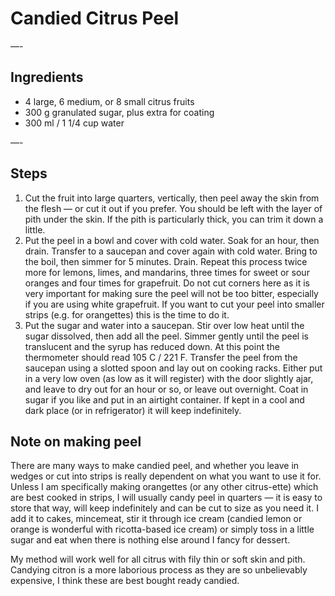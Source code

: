 # Candied Citrus Peel

—-

## Ingredients

* 4 large, 6 medium, or 8 small citrus fruits
* 300 g granulated sugar, plus extra for coating
* 300 ml / 1 1/4 cup water

—-

## Steps

1.  Cut the fruit into large quarters, vertically, then peel away the skin from the flesh — or cut it out if you prefer. You should be left with the layer of pith under the skin. If the pith is particularly thick, you can trim it down a little.
2.  Put the peel in a bowl and cover with cold water. Soak for an hour, then drain. Transfer to a saucepan and cover again with cold water. Bring to the boil, then simmer for 5 minutes. Drain. Repeat this process twice more for lemons, limes, and mandarins, three times for sweet or sour oranges and four times for grapefruit. Do not cut corners here as it is very important for making sure the peel will not be too bitter, especially if you are using white grapefruit. If you want to cut your peel into smaller strips (e.g. for orangettes) this is the time to do it.
3.  Put the sugar and water into a saucepan. Stir over low heat until the sugar dissolved, then add all the peel. Simmer gently until the peel is translucent and the syrup has reduced down. At this point the thermometer should read 105 C / 221 F. Transfer the peel from the saucepan using a slotted spoon and lay out on cooking racks. Either put in a very low oven (as low as it will register) with the door slightly ajar, and leave to dry out for an hour or so, or leave out overnight. Coat in sugar if you like and put in an airtight container. If kept in a cool and dark place (or in refrigerator) it will keep indefinitely.

## Note on making peel

There are many ways to make candied peel, and whether you leave in wedges or cut into strips is really dependent on what you want to use it for. Unless I am specifically making orangettes (or any other citrus-ette) which are best cooked in strips, I will usually candy peel in quarters — it is easy to store that way, will keep indefinitely and can be cut to size as you need it. I add it to cakes, mincemeat, stir it through ice cream (candied lemon or orange is wonderful with ricotta-based ice cream) or simply toss in a little sugar and eat when there is nothing else around I fancy for dessert.

My method will work well for all citrus with fily thin or soft skin and pith. Candying citron is a more laborious process as they are so unbelievably expensive, I think these are best bought ready candied.
